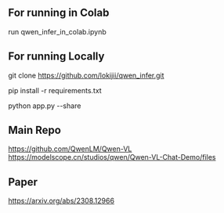 ## For running in Colab
run qwen_infer_in_colab.ipynb

## For running Locally
git clone https://github.com/lokijii/qwen_infer.git

pip install -r requirements.txt

python app.py --share

## Main Repo
https://github.com/QwenLM/Qwen-VL <br />
https://modelscope.cn/studios/qwen/Qwen-VL-Chat-Demo/files <br />

## Paper
https://arxiv.org/abs/2308.12966



